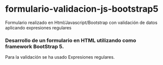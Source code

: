 # formulario-validacion-js-bootstrap5
Formulario realizado en Html/Javascript/Bootstrap con validación de datos aplicando expresiones regulares

### Desarrollo de un formulario en HTML utilizando como framework BootStrap 5.

Para la validación se ha usado Expresiones regulares. 
